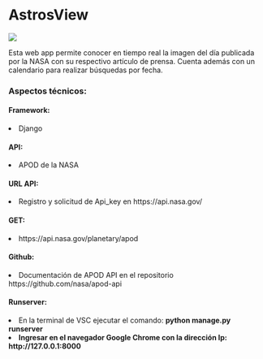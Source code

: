 
<caption>
    <div class="container" style="text-aling:center";>
        <h1>AstrosView</h1>
    </div>
</caption>

<section>
<div class="container">
    <img src="https://github.com/user-attachments/assets/379b0da9-a09e-42e6-92bb-ef3c8b0925a1">
</div>   
<div class="container">
    <p>Esta web app permite conocer en tiempo real la imagen del día publicada por la NASA con su respectivo artículo de prensa. Cuenta además con un calendario para realizar búsquedas por fecha.</p>
</div>

<div class="container">
    <h3>Aspectos técnicos:</h3>
</div>

<div class="container">
    <h4>Framework:</h4>
        <li>Django</li>
</div>
<div class="container">
    <h4>API:</h4>
        <li>APOD de la NASA</li>
</div>
<div class="container">
    <h4>URL API:</h4>
        <li>Registro y solicitud de Api_key en https://api.nasa.gov/</li>
</div>

<div class="container">
    <h4>GET:</h4>
        <li>https://api.nasa.gov/planetary/apod</li>
</div>

<div class="container">
    <h4>Github:</h4>
        <li>Documentación de APOD API en el repositorio https://github.com/nasa/apod-api </li>
</div>
</section>

<footer>
<div class="container">
    <h4>Runserver:</h4>
</div>

<div class="container">
    <li>En la terminal de VSC ejecutar el comando: <b>python manage.py runserver </li> 
    <li>Ingresar en el navegador Google Chrome con la dirección Ip: http://127.0.0.1:8000 </li>
</div>
</footer>






